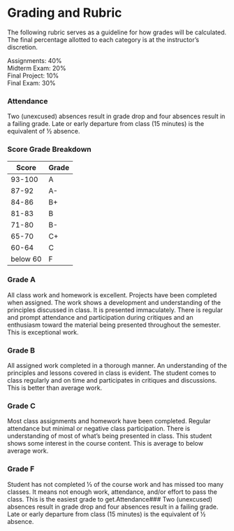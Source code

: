 # Grading and Rubric

The following rubric serves as a guideline for how grades will be calculated. The final percentage allotted to each category is at the instructor’s discretion.

Assignments: 40%\
Midterm Exam: 20%\
Final Project: 10%\
Final Exam: 30%


### Attendance

Two (unexcused) absences result in grade drop and four absences result in a failing grade. Late or early departure from class (15 minutes) is the equivalent of ½ absence.

### Score Grade Breakdown

|Score | Grade | 
|  ---  |  ---  | 
| 93-100| A |
| 87-92  | A- |
| 84-86  | B+ |
| 81-83  | B |
| 71-80  | B- |
| 65-70  | C+ |
| 60-64 | C |
| below 60  | F |

### Grade **A** 

All class work and homework is excellent. Projects have been completed when assigned. The work shows a development and understanding of the principles discussed in class. It is presented immaculately. There is regular and prompt attendance and participation during critiques and an enthusiasm toward the material being presented throughout the semester. This is exceptional work.

### Grade **B**

All assigned work completed in a thorough manner. An understanding of the principles and lessons covered in class is evident. The student comes to class regularly and on time and participates in critiques and discussions. This is better than average work.

### Grade **C**

Most class assignments and homework have been completed. Regular attendance but minimal or negative class participation. There is understanding of most of what’s being presented in class. This student shows some interest in the course content. This is average to below average work.

### Grade **F**

Student has not completed 1⁄3 of the course work and has missed too many classes. It means not enough work, attendance, and/or effort to pass the class.  This is the easiest grade to get.Attendance###
Two (unexcused) absences result in grade drop and four absences result in a failing grade. Late or early departure from class (15 minutes) is the equivalent of ½ absence.

